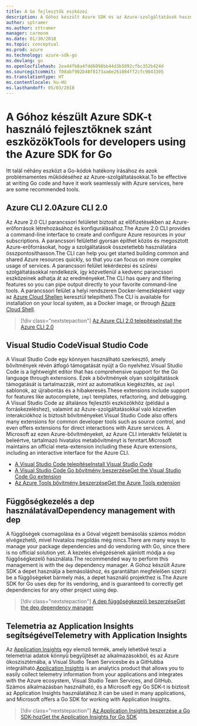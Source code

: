 ```yaml
---
title: A Go fejlesztők eszközei
description: A Góhoz készült Azure SDK és az Azure-szolgáltatások használatára szolgáló eszközök
author: sptramer
ms.author: sttramer
manager: carmonm
ms.date: 01/30/2018
ms.topic: conceptual
ms.prod: azure
ms.technology: azure-sdk-go
ms.devlang: go
ms.openlocfilehash: 2ea44fb8a4fdd6098bb44d3b5092cfbc352b424d
ms.sourcegitcommit: f08abf902b48f8173aa6e261084ff2cfc9043305
ms.translationtype: HT
ms.contentlocale: hu-HU
ms.lasthandoff: 05/03/2018
---
```

# <a name="tools-for-developers-using-the-azure-sdk-for-go"></a><span data-ttu-id="3c68c-103">A Góhoz készült Azure SDK-t használó fejlesztőknek szánt eszközök</span><span class="sxs-lookup"><span data-stu-id="3c68c-103">Tools for developers using the Azure SDK for Go</span></span>

<span data-ttu-id="3c68c-104">Itt talál néhány eszközt a Go-kódok hatékony írásához és azok problémamentes működéséhez az Azure-szolgáltatásokkal.</span><span class="sxs-lookup"><span data-stu-id="3c68c-104">To be effective at writing Go code and have it work seamlessly with Azure services, here are some recommended tools.</span></span>

## <a name="azure-cli-20"></a><span data-ttu-id="3c68c-105">Azure CLI 2.0</span><span class="sxs-lookup"><span data-stu-id="3c68c-105">Azure CLI 2.0</span></span>

<span data-ttu-id="3c68c-106">Az Azure 2.0 CLI parancssori felületet biztosít az előfizetésekben az Azure-erőforrások létrehozásához és konfigurálásához.</span><span class="sxs-lookup"><span data-stu-id="3c68c-106">The Azure 2.0 CLI provides a command-line interface to create and configure Azure resources in your subscriptions.</span></span> <span data-ttu-id="3c68c-107">A parancssori felülettel gyorsan építhet közös és megosztott Azure-erőforrásokat, hogy a szolgáltatások összetettebb használatára összpontosíthasson.</span><span class="sxs-lookup"><span data-stu-id="3c68c-107">The CLI can help you get started building common and shared Azure resources quickly, so that you can focus on more complex usage of services.</span></span> <span data-ttu-id="3c68c-108">A parancssori felület lekérdezési és szűrési szolgáltatásokkal rendelkezik, így közvetlenül a kedvenc parancssori eszközeinek adhatja át az eredményeket.</span><span class="sxs-lookup"><span data-stu-id="3c68c-108">The CLI has query and filtering features so you can pipe output directly to your favorite command-line tools.</span></span> <span data-ttu-id="3c68c-109">A parancssori felület a helyi rendszeren Docker-lemezképként vagy az [Azure Cloud Shellen](https://docs.microsoft.com/en-us/azure/cloud-shell/overview) keresztül telepíthető.</span><span class="sxs-lookup"><span data-stu-id="3c68c-109">The CLI is available for installation on your local system, as a Docker image, or through [Azure Cloud Shell](https://docs.microsoft.com/en-us/azure/cloud-shell/overview).</span></span>

> [!div class="nextstepaction"]
> [<span data-ttu-id="3c68c-110">Az Azure CLI 2.0 telepítése</span><span class="sxs-lookup"><span data-stu-id="3c68c-110">Install the Azure CLI 2.0</span></span>](/cli/azure/install-azure-cli)

## <a name="visual-studio-code"></a><span data-ttu-id="3c68c-111">Visual Studio Code</span><span class="sxs-lookup"><span data-stu-id="3c68c-111">Visual Studio Code</span></span>

<span data-ttu-id="3c68c-112">A Visual Studio Code egy könnyen használható szerkesztő, amely bővítmények révén átfogó támogatását nyújt a Go nyelvhez.</span><span class="sxs-lookup"><span data-stu-id="3c68c-112">Visual Studio Code is a lightweight editor that has comprehensive support for the Go language through extensions.</span></span> <span data-ttu-id="3c68c-113">Ezek a bővítmények olyan szolgáltatások támogatását is tartalmazzák, mint az automatikus kiegészítés, az `impl` sablonok, az újrabontás és a hibakeresés.</span><span class="sxs-lookup"><span data-stu-id="3c68c-113">These extensions include support for features like autocomplete, `impl` templates, refactoring, and debugging.</span></span> <span data-ttu-id="3c68c-114">A Visual Studio Code az általános fejlesztői eszközökhöz (például a forráskezeléshez), valamint az Azure-szolgáltatásokkal való közvetlen interakciókhoz is biztosít bővítményeket.</span><span class="sxs-lookup"><span data-stu-id="3c68c-114">Visual Studio Code also offers many extensions for common developer tools such as source control, and even offers extensions for direct interactions with Azure services.</span></span> <span data-ttu-id="3c68c-115">A Microsoft az ezen Azure-bővítményeket, az Azure CLI interaktív felületét is beleértve, tartalmazó hivatalos metabővítményt is fenntart.</span><span class="sxs-lookup"><span data-stu-id="3c68c-115">Microsoft maintains an official meta-extension including these Azure extensions, including an interactive interface for the Azure CLI.</span></span>

* [<span data-ttu-id="3c68c-116">A Visual Studio Code telepítése</span><span class="sxs-lookup"><span data-stu-id="3c68c-116">Install Visual Studio Code</span></span>](https://code.visualstudio.com/Download)
* [<span data-ttu-id="3c68c-117">A Visual Studio Code Go bővítmény beszerzése</span><span class="sxs-lookup"><span data-stu-id="3c68c-117">Get the Visual Studio Code Go extension</span></span>](https://code.visualstudio.com/docs/languages/go)
* [<span data-ttu-id="3c68c-118">Az Azure Tools bővítmény beszerzése</span><span class="sxs-lookup"><span data-stu-id="3c68c-118">Get the Azure Tools extension</span></span>](https://marketplace.visualstudio.com/items?itemName=ms-vscode.vscode-azureextensionpack)

## <a name="dependency-management-with-dep"></a><span data-ttu-id="3c68c-119">Függőségkezelés a dep használatával</span><span class="sxs-lookup"><span data-stu-id="3c68c-119">Dependency management with dep</span></span>

<span data-ttu-id="3c68c-120">A függőségek csomagolása és a Góval végzett bemásolás számos módon elvégezhető, mivel hivatalos megoldás még nincs.</span><span class="sxs-lookup"><span data-stu-id="3c68c-120">There are many ways to manage your package dependencies and do vendoring with Go, since there is no official solution yet.</span></span> <span data-ttu-id="3c68c-121">A kezelés elvégzésének ajánlott módja a `dep` függőségkezelő használata.</span><span class="sxs-lookup"><span data-stu-id="3c68c-121">The recommended way to perform this management is with the `dep` dependency manager.</span></span> <span data-ttu-id="3c68c-122">A Góhoz készült Azure SDK a depet használja a bemásoláshoz, és garantáltan megfelelően szerzi be a függőségeket bármely más, a depet használó projekthez is.</span><span class="sxs-lookup"><span data-stu-id="3c68c-122">The Azure SDK for Go uses dep for its vendoring, and is guaranteed to correctly get dependencies for any other project using dep.</span></span>

> [!div class="nextstepaction"]
> [<span data-ttu-id="3c68c-123">A dep függőségkezelő beszerzése</span><span class="sxs-lookup"><span data-stu-id="3c68c-123">Get the dep dependency manager</span></span>](https://github.com/tools/godep)

## <a name="telemetry-with-application-insights"></a><span data-ttu-id="3c68c-124">Telemetria az Application Insights segítségével</span><span class="sxs-lookup"><span data-stu-id="3c68c-124">Telemetry with Application Insights</span></span>

<span data-ttu-id="3c68c-125">Az [Application Insights](https://azure.microsoft.com/en-us/services/application-insights/) egy elemző termék, amely lehetővé teszi a telemetriai adatok könnyű begyűjtését az alkalmazásokból, és az Azure ökoszisztémába, a Visual Studio Team Servicesbe és a GitHubba integrálható.</span><span class="sxs-lookup"><span data-stu-id="3c68c-125">[Application Insights](https://azure.microsoft.com/en-us/services/application-insights/) is an analytics product that allows you to easily collect telemetry information from your applications and integrates with the Azure ecosystem, Visual Studio Team Services, and GitHub.</span></span> <span data-ttu-id="3c68c-126">Számos alkalmazásban használható, és a Microsoft egy Go SDK-t is biztosít az Application Insights használatához.</span><span class="sxs-lookup"><span data-stu-id="3c68c-126">It can be used in many applications, and Microsoft offers a Go SDK for working with Application Insights.</span></span>

> [!div class="nextstepaction"]
> [<span data-ttu-id="3c68c-127">Az Application Insights beszerzése a Go SDK-hoz</span><span class="sxs-lookup"><span data-stu-id="3c68c-127">Get the Application Insights for Go SDK</span></span>](https://github.com/Microsoft/ApplicationInsights-Go) 
